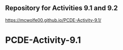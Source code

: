 ## Repository for Activities 9.1 and 9.2
https://mcwolfe00.github.io/PCDE-Activity-9.1/


# PCDE-Activity-9.1



